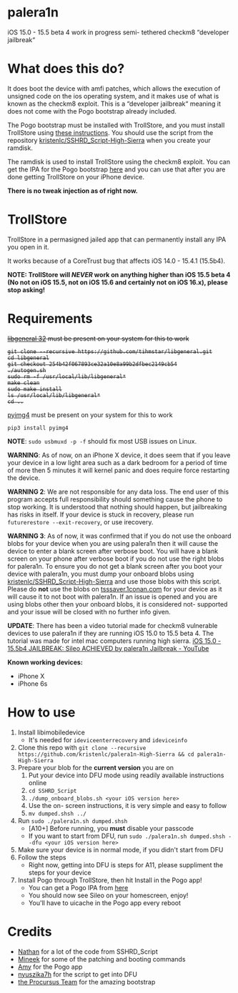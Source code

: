 # palera1n
iOS 15.0 - 15.5 beta 4 work in progress semi- tethered checkm8 “developer jailbreak“

# What does this do?
It does boot the device with amfi patches, which allows the execution of unsigned code on the ios operating system, and it makes use of what is known as the checkm8 exploit. This is a “developer jailbreak“ meaning it does not come with the Pogo bootstrap already included.

The Pogo bootstrap must be installed with TrollStore, and you must install TrollStore using [these instructions](https://github.com/opa334/TrollStore/blob/73ab06dcb4addc3c6b4069c70c3ec667ed5d9677/install_with_sshrd.md). You should use the script from the repository [kristenlc/SSHRD_Script-High-Sierra](https://github.com/kristenlc/SSHRD_Script-High-Sierra) when you create your ramdisk.

The ramdisk is used to install TrollStore using the checkm8 exploit. You can get the IPA for the Pogo bootstrap [here](https://nightly.link/elihwyma/Pogo/workflows/build/main/Pogo.zip) and you can use that after you are done getting TrollStore on your iPhone device.

**There is no tweak injection as of right now.**

# TrollStore

TrollStore in a permasigned jailed app that can permanently install any IPA you open in it.

It works because of a CoreTrust bug that affects iOS 14.0 - 15.4.1 (15.5b4).

**NOTE: TrollStore will _NEVER_ work on anything higher than iOS 15.5 beta 4 (No not on iOS 15.5, not on iOS 15.6 and certainly not on iOS 16.x), please stop asking!**

# Requirements
<del>

[libgeneral 32](https://github.com/tihmstar/libgeneral/tree/254b42f067893ce32a10e8a99b2dfbec2149cb54) must be present on your system for this to work
```
git clone --recursive https://github.com/tihmstar/libgeneral.git
cd libgeneral
git checkout 254b42f067893ce32a10e8a99b2dfbec2149cb54
./autogen.sh
sudo rm -f /usr/local/lib/libgeneral*
make clean
sudo make install
ls /usr/local/lib/libgeneral*
cd ..
```
</del>

[pyimg4](https://github.com/m1stadev/PyIMG4) must be present on your system for this to work
```
pip3 install pyimg4
```

**NOTE**: `sudo usbmuxd -p -f` should fix most USB issues on Linux.

<!-- **WARNING**: As of now, this is pretty unstable (atleast just on A11). On my A11 device, it has the deep sleep bug while booted with palera1n, and will kernel panic, or just not wake up until force rebooted, about a minute after being in sleep mode. Patching AMFI also seems to log you out of iCloud? -->

**WARNING**: As of now, on an iPhone X device, it does seem that if you leave your device in a low light area such as a dark bedroom for a period of time of more then 5 minutes it will kernel panic and does require force restarting the device.

**WARNING 2**: We are not responsible for any data loss. The end user of this program accepts full responsibility should something cause the phone to stop working. It is understood that nothing should happen, but jailbreaking has risks in itself. If your device is stuck in recovery, please run `futurerestore --exit-recovery`, or use irecovery.

**WARNING 3**: As of now, it was confirmed that if you do not use the onboard blobs for your device when you are using palera1n then it will cause the device to enter a blank screen after verbose boot. You will have a blank screen on your phone after verbose boot if you do not use the right blobs for palera1n. To ensure you do not get a blank screen after you boot your device with palera1n, you must dump your onboard blobs using [kristenlc/SSHRD_Script-High-Sierra](https://github.com/kristenlc/SSHRD_Script-High-Sierra) and use those blobs with this script. Please do **not** use the blobs on [tsssaver.1conan.com](https://tsssaver.1conan.com/v2/) for your device as it will cause it to not boot with palera1n. If an issue is opened and you are using blobs other then your onboard blobs, it is considered not- supported and your issue will be closed with no further info given.

**UPDATE**: There has been a video tutorial made for checkm8 vulnerable devices to use palera1n if they are running iOS 15.0 to 15.5 beta 4. The tutorial was made for intel mac computers running high sierra. [iOS 15.0 - 15.5b4 JAILBREAK: Sileo ACHIEVED by palera1n Jailbreak - YouTube](https://www.youtube.com/watch?v=fdyHjS1WqKg)

**Known working devices:**
- iPhone X
- iPhone 6s

# How to use
1. Install libimobiledevice
    - It's needed for `ideviceenterrecovery` and `ideviceinfo`
2. Clone this repo with `git clone --recursive https://github.com/kristenlc/palera1n-High-Sierra && cd palera1n-High-Sierra`
3. Prepare your blob for the **current version** you are on
    1. Put your device into DFU mode using readily available instructions online
    2. `cd SSHRD_Script`
    3. `./dump_onboard_blobs.sh <your iOS version here>`
    4. Use the on- screen instructions, it is very simple and easy to follow
    5. `mv dumped.shsh ../`
4. Run `sudo ./palera1n.sh dumped.shsh`
    - \[A10+\] Before running, you **must** disable your passcode
    - If you want to start from DFU, run `sudo ./palera1n.sh dumped.shsh --dfu <your iOS version here>`
5. Make sure your device is in normal mode, if you didn't start from DFU
6. Follow the steps
    - Right now, getting into DFU is steps for A11, please suppliment the steps for your device
7. Install Pogo through TrollStore, then hit Install in the Pogo app!
    - You can get a Pogo IPA from [here](https://nightly.link/elihwyma/Pogo/workflows/build/main/Pogo.zip)
    - You should now see Sileo on your homescreen, enjoy!
    - You'll have to uicache in the Pogo app every reboot

# Credits
- [Nathan](https://github.com/verygenericname) for a lot of the code from SSHRD_Script
- [Mineek](https://github.com/mineek) for some of the patching and booting commands
- [Amy](https://github.com/elihwyma) for the Pogo app
- [nyuszika7h](https://github.com/nyuszika7h) for the script to get into DFU
- [the Procursus Team](https://github.com/ProcursusTeam) for the amazing bootstrap
